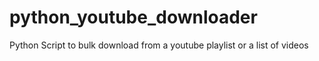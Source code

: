 # python_youtube_downloader
Python Script to bulk download from a youtube playlist or a list of videos
